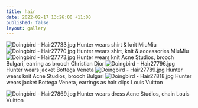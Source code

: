 ```yaml
---
title: hair
date: 2022-02-17 13:26:00 +11:00
published: false
layout: gallery
---
```


![Doingbird - Hair27733.jpg](/uploads/Doingbird%20-%20Hair27733.jpg)
Hunter wears shirt & knit MiuMiu 
![Doingbird - Hair27770.jpg](/uploads/Doingbird%20-%20Hair27770.jpg)
Hunter wears shirt, knit & accessories MiuMiu 
![Doingbird - Hair27773.jpg](/uploads/Doingbird%20-%20Hair27773.jpg)
Hunter wears knit Acne Studios, brooch Bulgari, earring as brooch Christian Dior
![Doingbird - Hair27796.jpg](/uploads/Doingbird%20-%20Hair27796.jpg)
Hunter wears jacket Bottega Veneta
![Doingbird - Hair27789.jpg](/uploads/Doingbird%20-%20Hair27789.jpg)
Hunter wears knit Acne Studios, brooch Bulgari
![Doingbird - Hair27818.jpg](/uploads/Doingbird%20-%20Hair27818.jpg)
Hunter wears jacket Bottega Veneta, earrings as hair clips Louis Vuitton



![Doingbird - Hair27869.jpg](/uploads/Doingbird%20-%20Hair27869.jpg)
Hunter wears dress Acne Studios, chain Louis Vuitton
